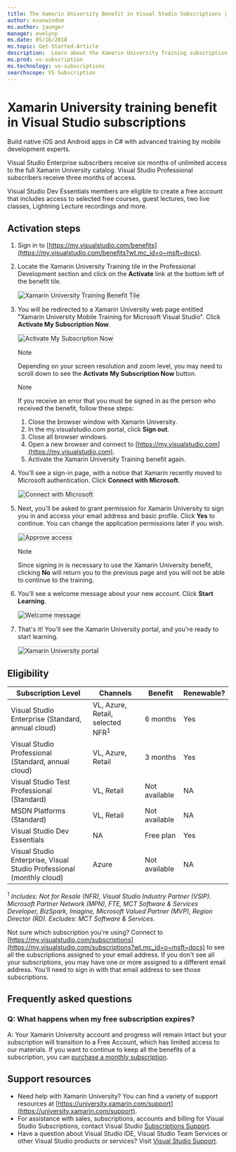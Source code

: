 ```yaml
---
title: The Xamarin University Benefit in Visual Studio Subscriptions | Microsoft Docs
author: evanwindom
ms.author: jaunger
manager: evelynp
ms.date: 05/16/2018
ms.topic: Get-Started-Article
description:  Learn about the Xamarin University Training subscription included with selected Visual Studio subscription.
ms.prod: vs-subscription
ms.technology: vs-subscriptions
searchscope: VS Subscription
---
```


# Xamarin University training benefit in Visual Studio subscriptions

Build native iOS and Android apps in C# with advanced training by mobile development experts.

Visual Studio Enterprise subscribers receive six months of unlimited access to the full Xamarin University catalog.  Visual Studio Professional subscribers receive three months of access.

Visual Studio Dev Essentials members are eligible to create a free account that includes access to selected free courses, guest lectures, two live classes, Lightning Lecture recordings and more.


## Activation steps
1.  Sign in to [https://my.visualstudio.com/benefits](https://my.visualstudio.com/benefits?wt.mc_id=o~msft~docs).
2.  Locate the Xamarin University Training tile in the Professional Development section and click on the **Activate** link at the bottom left of the benefit tile.

    <img alt="Xamarin University Training Benefit Tile" src="_img/vs-xamarin/vs-xamarin-tile.png" style="border: 1px solid #CCCCCC" />

3.	You will be redirected to a Xamarin University web page entitled "Xamarin University Mobile Training for Microsoft Visual Studio".  Click **Activate My Subscription Now**.

    <img alt="Activate My Subscription Now" src="_img/vs-xamarin/vs-xamarin-activate.png" style="border: 1px solid #CCCCCC" />

    > [!NOTE]
    > Depending on your screen resolution and zoom level, you may need to scroll down to see the **Activate My Subscription Now** button.

    > [!NOTE]
    > If you receive an error that you must be signed in as the person who received the benefit, follow these steps:
    > 1. Close the browser window with Xamarin University.
    > 2. In the my.visualstudio.com portal, click **Sign out**.
    > 3. Close all browser windows.
    > 4. Open a new browser and connect to [https://my.visualstudio.com](https://my.visualstudio.com).
    > 5. Activate the Xamarin University Training benefit again.

4.	You'll see a sign-in page, with a notice that Xamarin recently moved to Microsoft authentication.  Click **Connect with Microsoft**.

    <img alt="Connect with Microsoft" src="_img/vs-xamarin/vs-xamarin-connect.png" style="border: 1px solid #CCCCCC" />

5. Next, you'll be asked to grant permission for Xamarin University to sign you in and access your email address and basic profile.  Click **Yes** to continue. You can change the application permissions later if you wish.

    <img alt="Approve access" src="_img/vs-xamarin/vs-xamarin-access.png" style="border: 1px solid #CCCCCC" />

    > [!NOTE]
    > Since signing in is necessary to use the Xamarin University benefit, clicking **No** will return you to the previous page and you will not be able to continue to the training.


6. You'll see a welcome message about your new account.  Click **Start Learning**.

    <img alt="Welcome message" src="_img/vs-xamarin/vs-xamarin-confirm.png" style="border: 1px solid #CCCCCC" />

7. That's it!  You'll see the Xamarin University portal, and you're ready to start learning.

     <img alt="Xamarin University portal" src="_img/vs-xamarin/vs-xamarin-portal.png" style="border: 1px solid #CCCCCC" />

## Eligibility
| Subscription Level                                                 |     Channels                                            | Benefit                                                          | Renewable?    |
|--------------------------------------------------------------------|---------------------------------------------------------|------------------------------------------------------------------|---------------|
| Visual Studio Enterprise (Standard, annual cloud)   | VL, Azure, Retail,  selected NFR<sup>1</sup> | 6 months       |  Yes |
| Visual Studio Professional (Standard, annual cloud) | VL, Azure, Retail                                       | 3 months       |  Yes |
| Visual Studio Test Professional (Standard)                         | VL, Retail                                              | Not available                                             |  NA        |
| MSDN Platforms (Standard)                                          | VL, Retail                                              | Not available                                             |  NA        |
| Visual Studio Dev Essentials | NA  | Free plan                                             |  Yes        |
| Visual Studio Enterprise, Visual Studio Professional (monthly cloud) | Azure                                       | Not available                                                           |NA|

<sup>1</sup>  *Includes:  Not for Resale (NFR), Visual Studio Industry Partner (VSIP).  Microsoft Partner Network (MPN), FTE, MCT Software & Services Developer, BizSpark, Imagine, Microsoft Valued Partner (MVP), Region Director (RD).   Excludes: MCT Software & Services.*


Not sure which subscription you're using?  Connect to [https://my.visualstudio.com/subscriptions](https://my.visualstudio.com/subscriptions?wt.mc_id=o~msft~docs) to see all the subscriptions assigned to your email address. If you don't see all your subscriptions, you may have one or more assigned to a different email address.  You'll need to sign in with that email address to see those subscriptions.

## Frequently asked questions
### Q:  What happens when my free subscription expires?
A:  Your Xamarin University account and progress will remain intact but your subscription will transition to a Free Account, which has limited access to our materials. If you want to continue to keep all the benefits of a subscription, you can [purchase a monthly subscription](https://aka.ms/buy-xamarin-university).

## Support resources
-  Need help with Xamarin University?  You can find a variety of support resources at [https://university.xamarin.com/support](https://university.xamarin.com/support).
-  For assistance with sales, subscriptions, accounts and billing for Visual Studio Subscriptions, contact Visual Studio [Subscriptions Support](https://visualstudio.microsoft.com/subscriptions/support/).
-  Have a question about Visual Studio IDE, Visual Studio Team Services or other Visual Studio products or services?  Visit [Visual Studio Support](https://visualstudio.microsoft.com/support/).
